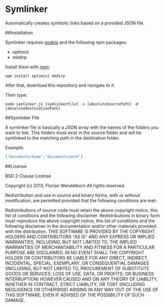 Symlinker
=========

Automatically creates symbolic links based on a provided JSON file.

##Installation

Symlinker requires [nodejs](http://nodejs.org/) and the following npm packages:
- optimist
- mkdirp

Install them with [npm](http://github.com/isaacs/npm):

    npm install optimist mkdirp

After that, download this repository and navigate to it.

Then type:

    node symlinker.js [symlinkerFile] -s [absoluteSourcePath] -d [absoluteDestinationPath]

##Symlinker File

A symlinker file is basically a JSON array with the names of the folders you want to link. This folders must exist in the source folder and will be symlinked to the matching path in the destination folder.

Example:
````json
["documents/home","documents/work"]
````

##License

BSD 2-Clause License

Copyright (c) 2013, Florian Wendelborn
All rights reserved.

Redistribution and use in source and binary forms, with or without modification, are permitted provided that the following conditions are met:

Redistributions of source code must retain the above copyright notice, this list of conditions and the following disclaimer.
Redistributions in binary form must reproduce the above copyright notice, this list of conditions and the following disclaimer in the documentation and/or other materials provided with the distribution.
THIS SOFTWARE IS PROVIDED BY THE COPYRIGHT HOLDERS AND CONTRIBUTORS "AS IS" AND ANY EXPRESS OR IMPLIED WARRANTIES, INCLUDING, BUT NOT LIMITED TO, THE IMPLIED WARRANTIES OF MERCHANTABILITY AND FITNESS FOR A PARTICULAR PURPOSE ARE DISCLAIMED. IN NO EVENT SHALL THE COPYRIGHT HOLDER OR CONTRIBUTORS BE LIABLE FOR ANY DIRECT, INDIRECT, INCIDENTAL, SPECIAL, EXEMPLARY, OR CONSEQUENTIAL DAMAGES (INCLUDING, BUT NOT LIMITED TO, PROCUREMENT OF SUBSTITUTE GOODS OR SERVICES; LOSS OF USE, DATA, OR PROFITS; OR BUSINESS INTERRUPTION) HOWEVER CAUSED AND ON ANY THEORY OF LIABILITY, WHETHER IN CONTRACT, STRICT LIABILITY, OR TORT (INCLUDING NEGLIGENCE OR OTHERWISE) ARISING IN ANY WAY OUT OF THE USE OF THIS SOFTWARE, EVEN IF ADVISED OF THE POSSIBILITY OF SUCH DAMAGE.
